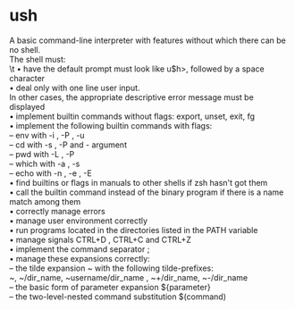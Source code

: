 # ush
A basic command-line interpreter with features without which there can be no shell.\
The shell must:\
\t  • have the default prompt must look like u$h>, followed by a space character\
  • deal only with one line user input.\
    In other cases, the appropriate descriptive error message must be displayed\
  • implement builtin commands without flags: export, unset, exit, fg\
  • implement the following builtin commands with flags:\
    – env with -i , -P , -u\
    – cd with -s , -P and - argument\
    – pwd with -L , -P\
    – which with -a , -s\
    – echo with -n , -e , -E\
  • find builtins or flags in manuals to other shells if zsh hasn't got them\
  • call the builtin command instead of the binary program if there is a name match among them\
  • correctly manage errors\
  • manage user environment correctly\
  • run programs located in the directories listed in the PATH variable\
  • manage signals CTRL+D , CTRL+C and CTRL+Z\
  • implement the command separator ;\
  • manage these expansions correctly:\
    – the tilde expansion ~ with the following tilde-prefixes:\
      ~, ~/dir_name, ~username/dir_name , ~+/dir_name, ~-/dir_name\
    – the basic form of parameter expansion ${parameter}\
    – the two-level-nested command substitution $(command)
